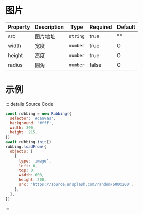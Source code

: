 # 图片

| Property | Description | Type     | Required | Default |
| -------- | ----------- | -------- | -------- | ------- |
| src      | 图片地址    | `string` | true     | ""      |
| width    | 宽度        | `number` | true     | 0       |
| height   | 高度        | `number` | true     | 0       |
| radius   | 圆角        | `number` | false    | 0       |

# 示例

<ClientOnly>
  <canvas id="canvas"></canvas>
</ClientOnly>

<script>
if (!import.meta.env.SSR) {
  import('https://unpkg.com/rubbing@latest/dist/index.mjs').then(async ({ Rubbing }) => {
    const rubbing = new Rubbing({
      selector: '#canvas',
      background: '#fff',
      width: 600,
      height: 200,
    })
    await rubbing.init()
    rubbing.loadFrom({
      objects: [
        {
          type: 'image',
          left: 0,
          top: 0,
          width: 600,
          height: 200,
          src: 'https://source.unsplash.com/random/600x200'
        },
      ],
    })
  })
}
</script>

::: details Source Code

```js
const rubbing = new Rubbing({
  selector: '#canvas',
  background: '#fff',
  width: 300,
  height: 215,
})
await rubbing.init()
rubbing.loadFrom({
  objects: [
    {
      type: 'image',
      left: 0,
      top: 0,
      width: 600,
      height: 200,
      src: 'https://source.unsplash.com/random/600x200',
    },
  ],
})
```

:::
